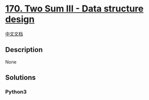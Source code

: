 # [170. Two Sum III - Data structure design](https://leetcode.com/problems/two-sum-iii-data-structure-design)

[中文文档](//leetcode/0100-0199/0170.Two%20Sum%20III%20-%20Data%20structure%20design/README.md)

## Description

None

## Solutions

<!-- tabs:start -->

### **Python3**

```python

```

<!-- tabs:end -->

